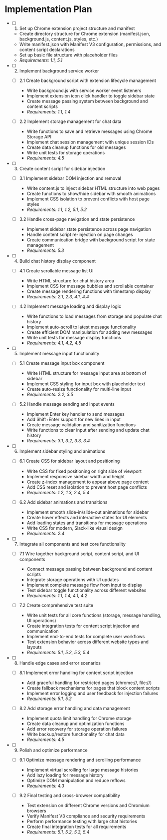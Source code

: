 # Implementation Plan

- [ ] 1. Set up Chrome extension project structure and manifest
  - Create directory structure for Chrome extension (manifest.json, background.js, content.js, styles, etc.)
  - Write manifest.json with Manifest V3 configuration, permissions, and content script declarations
  - Set up basic file structure with placeholder files
  - _Requirements: 1.1, 5.1_

- [ ] 2. Implement background service worker
  - [ ] 2.1 Create background script with extension lifecycle management
    - Write background.js with service worker event listeners
    - Implement extension icon click handler to toggle sidebar state
    - Create message passing system between background and content scripts
    - _Requirements: 1.1, 1.4_

  - [ ] 2.2 Implement storage management for chat data
    - Write functions to save and retrieve messages using Chrome Storage API
    - Implement chat session management with unique session IDs
    - Create data cleanup functions for old messages
    - Write unit tests for storage operations
    - _Requirements: 4.5_

- [ ] 3. Create content script for sidebar injection
  - [ ] 3.1 Implement sidebar DOM injection and removal
    - Write content.js to inject sidebar HTML structure into web pages
    - Create functions to show/hide sidebar with smooth animations
    - Implement CSS isolation to prevent conflicts with host page styles
    - _Requirements: 1.1, 1.2, 5.1, 5.2_

  - [ ] 3.2 Handle cross-page navigation and state persistence
    - Implement sidebar state persistence across page navigation
    - Handle content script re-injection on page changes
    - Create communication bridge with background script for state management
    - _Requirements: 5.3_

- [ ] 4. Build chat history display component
  - [ ] 4.1 Create scrollable message list UI
    - Write HTML structure for chat history area
    - Implement CSS for message bubbles and scrollable container
    - Create message rendering functions with timestamp display
    - _Requirements: 2.1, 2.3, 4.1, 4.4_

  - [ ] 4.2 Implement message loading and display logic
    - Write functions to load messages from storage and populate chat history
    - Implement auto-scroll to latest message functionality
    - Create efficient DOM manipulation for adding new messages
    - Write unit tests for message display functions
    - _Requirements: 4.1, 4.2, 4.5_

- [ ] 5. Implement message input functionality
  - [ ] 5.1 Create message input box component
    - Write HTML structure for message input area at bottom of sidebar
    - Implement CSS styling for input box with placeholder text
    - Create auto-resize functionality for multi-line input
    - _Requirements: 2.2, 3.5_

  - [ ] 5.2 Handle message sending and input events
    - Implement Enter key handler to send messages
    - Add Shift+Enter support for new lines in input
    - Create message validation and sanitization functions
    - Write functions to clear input after sending and update chat history
    - _Requirements: 3.1, 3.2, 3.3, 3.4_

- [ ] 6. Implement sidebar styling and animations
  - [ ] 6.1 Create CSS for sidebar layout and positioning
    - Write CSS for fixed positioning on right side of viewport
    - Implement responsive sidebar width and height
    - Create z-index management to appear above page content
    - Add CSS reset and isolation to prevent host page conflicts
    - _Requirements: 1.2, 1.3, 2.4, 5.4_

  - [ ] 6.2 Add sidebar animations and transitions
    - Implement smooth slide-in/slide-out animations for sidebar
    - Create hover effects and interactive states for UI elements
    - Add loading states and transitions for message operations
    - Write CSS for modern, Slack-like visual design
    - _Requirements: 2.4_

- [ ] 7. Integrate all components and test core functionality
  - [ ] 7.1 Wire together background script, content script, and UI components
    - Connect message passing between background and content scripts
    - Integrate storage operations with UI updates
    - Implement complete message flow from input to display
    - Test sidebar toggle functionality across different websites
    - _Requirements: 1.1, 1.4, 4.1, 4.2_

  - [ ] 7.2 Create comprehensive test suite
    - Write unit tests for all core functions (storage, message handling, UI operations)
    - Create integration tests for content script injection and communication
    - Implement end-to-end tests for complete user workflows
    - Test extension behavior across different website types and layouts
    - _Requirements: 5.1, 5.2, 5.3, 5.4_

- [ ] 8. Handle edge cases and error scenarios
  - [ ] 8.1 Implement error handling for content script injection
    - Add graceful handling for restricted pages (chrome://, file://)
    - Create fallback mechanisms for pages that block content scripts
    - Implement error logging and user feedback for injection failures
    - _Requirements: 5.1, 5.2_

  - [ ] 8.2 Add storage error handling and data management
    - Implement quota limit handling for Chrome storage
    - Create data cleanup and optimization functions
    - Add error recovery for storage operation failures
    - Write backup/restore functionality for chat data
    - _Requirements: 4.5_

- [ ] 9. Polish and optimize performance
  - [ ] 9.1 Optimize message rendering and scrolling performance
    - Implement virtual scrolling for large message histories
    - Add lazy loading for message history
    - Optimize DOM manipulation and reduce reflows
    - _Requirements: 4.3_

  - [ ] 9.2 Final testing and cross-browser compatibility
    - Test extension on different Chrome versions and Chromium browsers
    - Verify Manifest V3 compliance and security requirements
    - Perform performance testing with large chat histories
    - Create final integration tests for all requirements
    - _Requirements: 5.1, 5.2, 5.3, 5.4_